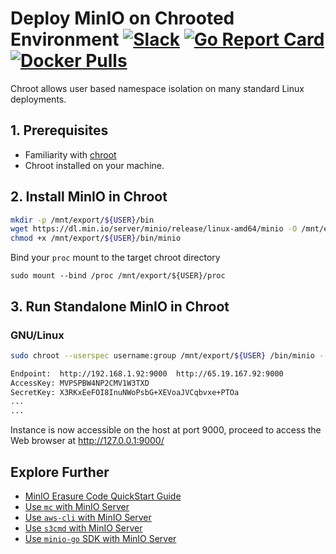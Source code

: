 # Deploy MinIO on Chrooted Environment [![Slack](https://slack.min.io/slack?type=svg)](https://slack.min.io) [![Go Report Card](https://goreportcard.com/badge/minio/minio)](https://goreportcard.com/report/minio/minio) [![Docker Pulls](https://img.shields.io/docker/pulls/minio/minio.svg?maxAge=604800)](https://hub.docker.com/r/minio/minio/) 

Chroot allows user based namespace isolation on many standard Linux deployments.

## 1. Prerequisites
* Familiarity with [chroot](http://man7.org/linux/man-pages/man2/chroot.2.html)
* Chroot installed on your machine.

## 2. Install MinIO in Chroot
```sh
mkdir -p /mnt/export/${USER}/bin
wget https://dl.min.io/server/minio/release/linux-amd64/minio -O /mnt/export/${USER}/bin/minio
chmod +x /mnt/export/${USER}/bin/minio
```

Bind your `proc` mount to the target chroot directory
```
sudo mount --bind /proc /mnt/export/${USER}/proc
```

## 3. Run Standalone MinIO in Chroot
### GNU/Linux
```sh
sudo chroot --userspec username:group /mnt/export/${USER} /bin/minio --config-dir=/.minio server /data

Endpoint:  http://192.168.1.92:9000  http://65.19.167.92:9000
AccessKey: MVPSPBW4NP2CMV1W3TXD
SecretKey: X3RKxEeFOI8InuNWoPsbG+XEVoaJVCqbvxe+PTOa
...
...
```

Instance is now accessible on the host at port 9000, proceed to access the Web browser at http://127.0.0.1:9000/

## Explore Further
- [MinIO Erasure Code QuickStart Guide](https://docs.min.io/docs/minio-erasure-code-quickstart-guide)
- [Use `mc` with MinIO Server](https://docs.min.io/docs/minio-client-quickstart-guide)
- [Use `aws-cli` with MinIO Server](https://docs.min.io/docs/aws-cli-with-minio)
- [Use `s3cmd` with MinIO Server](https://docs.min.io/docs/s3cmd-with-minio)
- [Use `minio-go` SDK with MinIO Server](https://docs.min.io/docs/golang-client-quickstart-guide)
